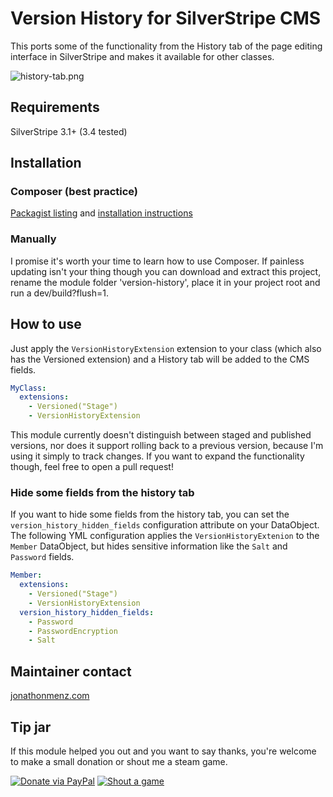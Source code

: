 # Version History for SilverStripe CMS

This ports some of the functionality from the History tab of the page editing interface in SilverStripe and makes it available for other classes.

![history-tab.png](screenshots/history-tab.png)

## Requirements

SilverStripe 3.1+ (3.4 tested)

## Installation

### Composer (best practice)

[Packagist listing](https://packagist.org/packages/jonom/silverstripe-version-history) and [installation instructions](http://doc.silverstripe.org/framework/en/trunk/installation/composer#adding-modules-to-your-project)

### Manually

I promise it's worth your time to learn how to use Composer. If painless updating isn't your thing though you can download and extract this project, rename the module folder 'version-history', place it in your project root and run a dev/build?flush=1.

## How to use

Just apply the `VersionHistoryExtension` extension to your class (which also has the Versioned extension) and a History tab will be added to the CMS fields.

```yml
MyClass:
  extensions:
    - Versioned("Stage")
    - VersionHistoryExtension
```

This module currently doesn't distinguish between staged and published versions, nor does it support rolling back to a previous version, because I'm using it simply to track changes. If you want to expand the functionality though, feel free to open a pull request!

### Hide some fields from the history tab

If you want to hide some fields from the history tab, you can set the `version_history_hidden_fields` configuration attribute on your DataObject. The following YML configuration applies the `VersionHistoryExtenion` to the `Member` DataObject, but hides sensitive information like the `Salt` and `Password` fields.

```yml
Member:
  extensions:
    - Versioned("Stage")
    - VersionHistoryExtension
  version_history_hidden_fields:
    - Password
    - PasswordEncryption
    - Salt
```

## Maintainer contact

[jonathonmenz.com](http://jonathonmenz.com)

## Tip jar

If this module helped you out and you want to say thanks, you're welcome to make a small donation or shout me a steam game.

[![Donate via PayPal](http://jonathonmenz.com/static/github/donate_paypal.png)](https://www.paypal.com/cgi-bin/webscr?cmd=_s-xclick&hosted_button_id=Z5HEZREZSKA6A)
[![Shout a game](http://jonathonmenz.com/static/github/donate_steam.png)](https://steamcommunity.com/profiles/76561198039777765/wishlist)
